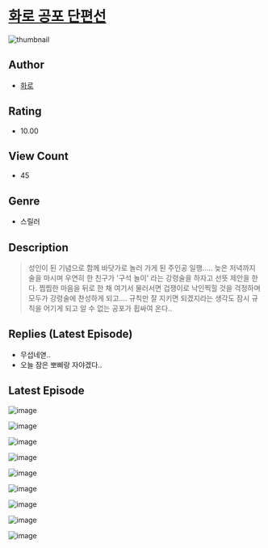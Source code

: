 # [화로 공포 단편선](https://comic.naver.com/challenge/list?titleId=810899)
![thumbnail](https://image-comic.pstatic.net/user_contents_data/challenge_comic/2023/05/24/366900/upload_3905853670845145401_480x623.jpeg)

## Author
- [화로](https://comic.naver.com/artistTitle?id=366900)

## Rating
- 10.00

## View Count
- 45

## Genre
- 스릴러

## Description
> 성인이 된 기념으로 함께 바닷가로 놀러 가게 된 주인공 일행..... 늦은 저녁까지 술을 마시며 우연히 한 친구가 '구석 놀이' 라는 강령술을 하자고 선뜻 제안을 한다. 찝찝한 마음을 뒤로 한 채 여기서 물러서면 겁쟁이로 낙인찍힐 것을 걱정하며 모두가 강령술에 찬성하게 되고.... 규칙만 잘 지키면 되겠지라는 생각도 잠시 규칙을 어기게 되고 알 수 없는 공포가 휩싸여 온다..

## Replies (Latest Episode)
- 무섭네엳..
- 오늘 잠은 뽀삐랑 자야겠다..

## Latest Episode
![image](https://image-comic.pstatic.net/user_contents_data/challenge_comic/2023/05/25/366900/upload_4063434565710275122.jpeg)

![image](https://image-comic.pstatic.net/user_contents_data/challenge_comic/2023/05/25/366900/upload_3847543459765695331.jpeg)

![image](https://image-comic.pstatic.net/user_contents_data/challenge_comic/2023/05/25/366900/upload_3846690032550240609.jpeg)

![image](https://image-comic.pstatic.net/user_contents_data/challenge_comic/2023/05/25/366900/upload_7003489071669798452.jpeg)

![image](https://image-comic.pstatic.net/user_contents_data/challenge_comic/2023/05/25/366900/upload_7075217026195939891.jpeg)

![image](https://image-comic.pstatic.net/user_contents_data/challenge_comic/2023/05/25/366900/upload_7149243824906516322.jpeg)

![image](https://image-comic.pstatic.net/user_contents_data/challenge_comic/2023/05/25/366900/upload_3832956029234274616.jpeg)

![image](https://image-comic.pstatic.net/user_contents_data/challenge_comic/2023/05/25/366900/upload_3630524040729473589.jpeg)

![image](https://image-comic.pstatic.net/user_contents_data/challenge_comic/2023/05/25/366900/upload_4134639144970445109.jpeg)
